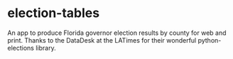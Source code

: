 election-tables
===============

An app to produce Florida governor election results by county for web and print.
Thanks to the DataDesk at the LATimes for their wonderful python-elections library.
